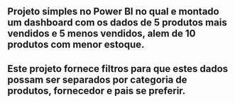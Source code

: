 ## Projeto simples no Power BI no qual e montado um dashboard com os dados de 5 produtos mais vendidos e 5 menos vendidos, alem de 10 produtos com menor estoque.
## Este projeto fornece filtros para que estes dados possam ser separados por categoria de produtos, fornecedor e pais se preferir. 